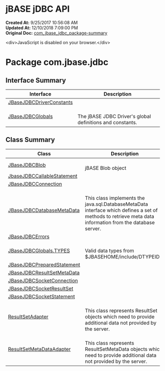 # jBASE jDBC API

**Created At:** 9/25/2017 10:56:08 AM  
**Updated At:** 12/10/2018 7:09:00 PM  
**Original Doc:** [com_jbase_jdbc_package-summary](https://docs.jbase.com/39228-jdbc/com_jbase_jdbc_package-summary)  

&lt;div&gt;JavaScript is disabled on your browser.&lt;/div&gt;




# Package com.jbase.jdbc

## 


## Interface Summary 

| Interface<br> | Description<br> |
| --- | --- |
| [JBaseJDBCDriverConstants](./../jbasejdbcdriverconstants-%28jbasejdbc---api%29 "interface in com.jbase.jdbc")<br> |  <br> |
| [JBaseJDBCGlobals](./../jbasejdbcglobals-%28jbasejdbc---api%29 "interface in com.jbase.jdbc")<br> | <br>The jBASE JDBC Driver's global definitions and constants.<br> |



## Class Summary 

| Class<br> | Description<br> |
| --- | --- |
| [JBaseJDBCBlob](./../jbasejdbcblob-%28jbasejdbc-api%29 "class in com.jbase.jdbc")<br> | <br>jBASE Blob object<br> |
| [JbaseJDBCCallableStatement](./../jbasejdbccallablestatement-%28jbasejdbc-api%29 "class in com.jbase.jdbc")<br> |  <br> |
| [JBaseJDBCConnection](./../jbasejdbcconnection-%28jbasejdbc-api%29 "class in com.jbase.jdbc")<br> |  <br> |
| [JBaseJDBCDatabaseMetaData](./../jbasejdbcdatabasemetadata-%28jbasejdbc-api%29 "class in com.jbase.jdbc")<br> | <br>This class implements the java.sql.DatabaseMetaData interface which defines a set of methods to retrieve meta data information from the database server.<br> |
| [JBaseJDBCErrors](./../jbasejdbcerrors-%28jbasejdbc---api%29 "class in com.jbase.jdbc")<br> |  <br> |
| [JBaseJDBCGlobals.TYPES](./../jbasejdbcglobals-%28jbasejdbc---api%29 "class in com.jbase.jdbc")<br> | <br>Valid data types from $JBASEHOME/include/DTYPEID.H<br> |
| [JBaseJDBCPreparedStatement](./../jbasejdbcpreparedstatement-%28jbasejdbc-api%29 "class in com.jbase.jdbc")<br> |  <br> |
| [JBaseJDBCResultSetMetaData](./../jbasejdbcresultsetmetadata-%28jbasejdbc---api%29 "class in com.jbase.jdbc")<br> |  <br> |
| [JBaseJDBCSocketConnection](./../jbasejdbcsocketconnection-%28jbasejdbc-api%29 "class in com.jbase.jdbc")<br> |  <br> |
| [JBaseJDBCSocketResultSet](./../jbasejdbcsocketresultset-%28jbasejdbc-api%29 "class in com.jbase.jdbc")<br> |  <br> |
| [JBaseJDBCSocketStatement](./../jbasejdbcsocketstatement-%28jbasejdbc-api%29 "class in com.jbase.jdbc")<br> |  <br> |
| [ResultSetAdapter](./../resultsetadapter-%28jbasejdbc---api%29 "class in com.jbase.jdbc")<br> | <br>This class represents ResultSet objects which need to provide additional data not provided by the server.<br> |
| [ResultSetMetaDataAdapter](./../resultsetmetadataadapter-%28jbasejdbc---api%29 "class in com.jbase.jdbc")<br> | <br>This class represents ResultSetMetaData objects which need to provide additional data not provided by the server.<br> |


